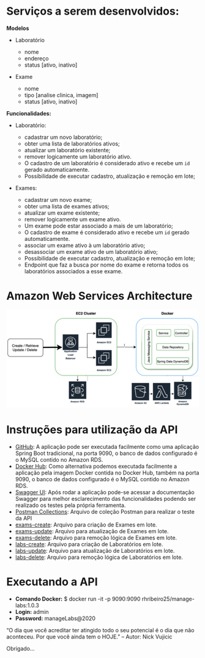 # Serviços a serem desenvolvidos:

**Modelos**

- Laboratório
  - nome
  - endereço
  - status [ativo, inativo]

- Exame
  - nome
  - tipo [analise clinica, imagem]
  - status [ativo, inativo]
  
**Funcionalidades:**

- Laboratório:
  - cadastrar um novo laboratório;
  - obter uma lista de laboratórios ativos;
  - atualizar um laboratório existente;
  - remover logicamente um laboratório ativo.
  - O cadastro de um laboratório é considerado ativo e recebe um `id` gerado automaticamente.
  - Possibilidade de executar cadastro, atualização e remoção em lote;

- Exames:
  - cadastrar um novo exame;
  - obter uma lista de exames ativos;
  - atualizar um exame existente;
  - remover logicamente um exame ativo.
  - Um exame pode estar associado a mais de um laboratório;
  - O cadastro de exame é considerado ativo e recebe um `id` gerado automaticamente.
  - associar um exame ativo à um laboratório ativo;
  - desassociar um exame ativo de um laboratório ativo;
  - Possibilidade de executar cadastro, atualização e remoção em lote;
  - Endpoint que faz a busca por nome do exame e retorna todos os laboratórios associados a esse exame.

# Amazon Web Services Architecture

![Diagrama da aplicação e serviços AWS utilizados](src/main/resources/images/manage-labs-architecture.jpg)

# Instruções para utilização da API

- [GitHub](https://github.com/rhribeiro25/manageLabs): A aplicação pode ser executada facilmente como uma aplicação Spring Boot tradicional, na porta 9090, o banco de dados configurado é o MySQL contido no Amazon RDS.
- [Docker Hub](https://hub.docker.com/repository/docker/rhribeiro25/manage-labs): Como alternativa podemos executada facilmente a aplicação pela imagem Docker contida no Docker Hub, também na porta 9090, o banco de dados configurado é o MySQL contido no Amazon RDS.
- [Swagger UI](http://localhost:9090/swagger-ui.html): Após rodar a aplicação pode-se acessar a documentação Swagger para melhor esclarecimento das funcionalidades podendo ser realizado os testes pela própria ferramenta.
- [Postman Collections](src/main/resources/postmanCollection/manage-labs-postman-collections.json): Arquivo de coleção Postman para realizar o teste da API
- [exams-create](src/main/resources/files/csv/exams-create.csv): Arquivo para criação de Exames em lote.
- [exams-update](src/main/resources/files/csv/exams-update.csv): Arquivo para atualização de Exames em lote.
- [exams-delete](src/main/resources/files/csv/exams-delete.csv): Arquivo para remoção lógica de Exames em lote.
- [labs-create](src/main/resources/files/csv/labs-create.csv): Arquivo para criação de Laboratórios em lote.
- [labs-update](src/main/resources/files/csv/labs-update.csv): Arquivo para atualização de Laboratórios em lote.
- [labs-delete](src/main/resources/files/csv/labs-delete.csv): Arquivo para remoção lógica de Laboratórios em lote.

# Executando a API

- **Comando Docker:** $ docker run -it -p 9090:9090 rhribeiro25/manage-labs:1.0.3
- **Login:** admin
- **Password:** manageLabs@2020


“O dia que você acreditar ter atingido todo o seu potencial é o dia que não aconteceu. Por que você ainda tem o HOJE.” – Autor: Nick Vujicic

Obrigado...

